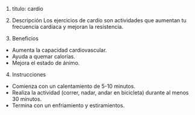 1. titulo: cardio 

2. Descripción
Los ejercicios de cardio son actividades que aumentan tu frecuencia cardíaca y mejoran la resistencia.

3. Beneficios
- Aumenta la capacidad cardiovascular.
- Ayuda a quemar calorías.
- Mejora el estado de ánimo.

4. Instrucciones
- Comienza con un calentamiento de 5-10 minutos.
- Realiza la actividad (correr, nadar, andar en bicicleta) durante al menos 30 minutos.
- Termina con un enfriamiento y estiramientos.